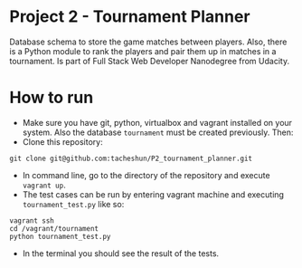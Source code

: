 # Project 2 - Tournament Planner

Database schema to store the game matches between players. Also, there is a Python module to rank the players and pair them up in matches in a tournament. Is part of Full Stack Web Developer Nanodegree from Udacity. 

# How to run
- Make sure you have git, python, virtualbox and vagrant installed on your system. Also the database ```tournament``` must be created previously. Then:
- Clone this repository: 
```
git clone git@github.com:tacheshun/P2_tournament_planner.git
```
- In command line, go to the directory of the repository and execute ``` vagrant up ```.
- The test cases can be run by entering vagrant machine and executing ```tournament_test.py``` like so:
```
vagrant ssh
cd /vagrant/tournament
python tournament_test.py
``` 

- In the terminal you should see the result of the tests.
